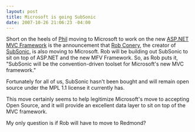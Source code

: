 ```yaml
---
layout: post
title: Microsoft is going SubSonic
date: 2007-10-26 21:06:23 -04:00
---
```


Short on the heels of [Phil](http://geekswithblogs.net/sdorman/archive/2007/09/21/Phil-Haack-moving-to-Microsoft.aspx) moving to Microsoft to work on the new [ASP.NET MVC Framework](http://weblogs.asp.net/scottgu/archive/2007/10/14/asp-net-mvc-framework.aspx "ASP.NET MVC Framework") is the announcement that [Rob Conery](http://blog.wekeroad.com/2007/10/26/microsoft-subsonic-and-me/), the creator of [SubSonic](http://subsonicproject.com/ "SubSonic"), is also moving to Microsoft. Rob will be building out SubSonic to sit on top of ASP.NET and the new MFV Framework. So, as Rob puts it, "SubSonic will be the convention-driven toolset for Microsoft's new MVC framework."

Fortunately for all of us, SubSonic hasn't been bought and will remain open source under the MPL 1.1 license it currently has.

This move certainly seems to help legitimize Microsoft's move to accepting Open Source, and it will provide an excellent data layer to sit on top of the MVC framework.

My only question is if Rob will have to move to Redmond?
